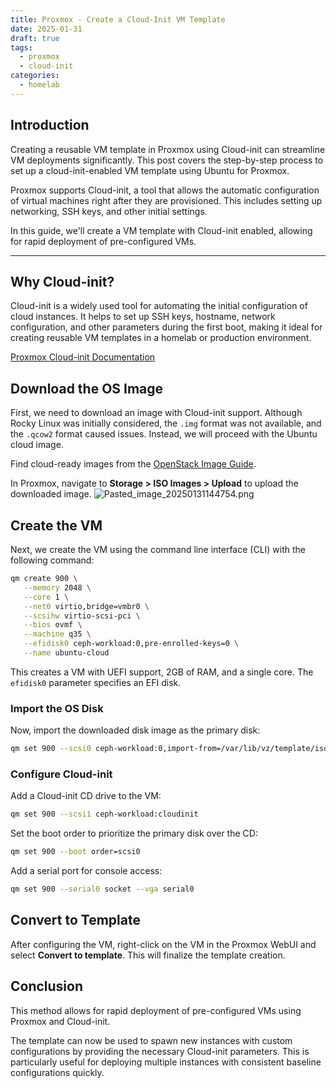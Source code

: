 ```yaml
---
title: Proxmox - Create a Cloud-Init VM Template
date: 2025-01-31
draft: true
tags:
  - proxmox
  - cloud-init
categories:
  - homelab
---
```

## Introduction

Creating a reusable VM template in Proxmox using Cloud-init can streamline VM deployments significantly. This post covers the step-by-step process to set up a cloud-init-enabled VM template using Ubuntu for Proxmox.

Proxmox supports Cloud-init, a tool that allows the automatic configuration of virtual machines right after they are provisioned. This includes setting up networking, SSH keys, and other initial settings.

In this guide, we'll create a VM template with Cloud-init enabled, allowing for rapid deployment of pre-configured VMs.

---
## Why Cloud-init?

Cloud-init is a widely used tool for automating the initial configuration of cloud instances. It helps to set up SSH keys, hostname, network configuration, and other parameters during the first boot, making it ideal for creating reusable VM templates in a homelab or production environment.

[Proxmox Cloud-init Documentation](https://pve.proxmox.com/wiki/Cloud-Init_Support)

## Download the OS Image

First, we need to download an image with Cloud-init support. Although Rocky Linux was initially considered, the `.img` format was not available, and the `.qcow2` format caused issues. Instead, we will proceed with the Ubuntu cloud image.

Find cloud-ready images from the [OpenStack Image Guide](https://docs.openstack.org/image-guide/obtain-images.html).

In Proxmox, navigate to **Storage > ISO Images > Upload** to upload the downloaded image.
![Pasted_image_20250131144754.png](img/Pasted_image_20250131144754.png)
## Create the VM

Next, we create the VM using the command line interface (CLI) with the following command:

```bash
qm create 900 \
   --memory 2048 \
   --core 1 \
   --net0 virtio,bridge=vmbr0 \
   --scsihw virtio-scsi-pci \
   --bios ovmf \
   --machine q35 \
   --efidisk0 ceph-workload:0,pre-enrolled-keys=0 \
   --name ubuntu-cloud
```

This creates a VM with UEFI support, 2GB of RAM, and a single core. The `efidisk0` parameter specifies an EFI disk.

### Import the OS Disk

Now, import the downloaded disk image as the primary disk:

```bash
qm set 900 --scsi0 ceph-workload:0,import-from=/var/lib/vz/template/iso/noble-server-cloudimg-amd64.img
```

### Configure Cloud-init

Add a Cloud-init CD drive to the VM:

```bash
qm set 900 --scsi1 ceph-workload:cloudinit
```

Set the boot order to prioritize the primary disk over the CD:

```bash
qm set 900 --boot order=scsi0
```

Add a serial port for console access:

```bash
qm set 900 --serial0 socket --vga serial0
```

## Convert to Template

After configuring the VM, right-click on the VM in the Proxmox WebUI and select **Convert to template**. This will finalize the template creation.

## Conclusion

This method allows for rapid deployment of pre-configured VMs using Proxmox and Cloud-init.

The template can now be used to spawn new instances with custom configurations by providing the necessary Cloud-init parameters. This is particularly useful for deploying multiple instances with consistent baseline configurations quickly.